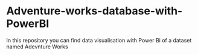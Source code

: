 # Adventure-works-database-with-PowerBI
In this repository you can find data visualisation with Power Bi of a dataset named Adevnture Works 
